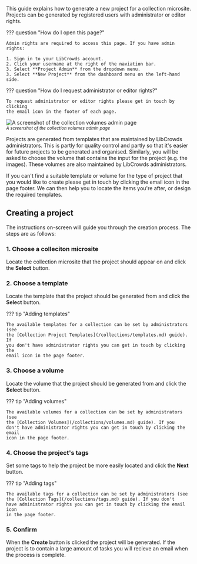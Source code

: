 This guide explains how to generate a new project for a collection microsite.
Projects can be generated by registered users with administrator or editor
rights.

??? question "How do I open this page?"

    Admin rights are required to access this page. If you have admin rights:

    1. Sign in to your LibCrowds account.
    2. Click your username at the right of the naviation bar.
    3. Select **Project Admin** from the dropdown menu.
    3. Select **New Project** from the dashboard menu on the left-hand side.

??? question "How do I request administrator or editor rights?"

    To request administrator or editor rights please get in touch by clicking
    the email icon in the footer of each page.

![A screenshot of the collection volumes admin page](/assets/img/admin-project-new.png?raw=true)
<br><small>*A screenshot of the collection volumes admin page*</small>

Projects are generated from templates that are maintained by LibCrowds
administrators. This is partly for quality control and partly so that it's
easier for future projects to be generated and organised. Similarly, you will
be asked to choose the volume that contains the input for the project
(e.g. the images). These volumes are also maintained by LibCrowds
administrators.

If you can't find a suitable template or volume for the type of project that
you would like to create please get in touch by clicking the email icon in
the page footer. We can then help you to locate the items you're after, or
design the required templates.

## Creating a project

The instructions on-screen will guide you through the creation process. The
steps are as follows:

### 1. Choose a colleciton microsite

Locate the collection microsite that the project should appear on and click
the **Select** button.

### 2. Choose a template

Locate the template that the project should be generated from and click
the **Select** button.

??? tip "Adding templates"

    The available templates for a collection can be set by administrators (see
    the [Collection Project Templates](/collections/templates.md) guide). If
    you don't have administrator rights you can get in touch by clicking the
    email icon in the page footer.

### 3. Choose a volume

Locate the volume that the project should be generated from and click
the **Select** button.

??? tip "Adding volumes"

    The available volumes for a collection can be set by administrators (see
    the [Collection Volumes](/collections/volumes.md) guide). If you
    don't have administrator rights you can get in touch by clicking the email
    icon in the page footer.

### 4. Choose the project's tags

Set some tags to help the project be more easily located and click the
**Next** button.

??? tip "Adding tags"

    The available tags for a collection can be set by administrators (see
    the [Collection Tags](/collections/tags.md) guide). If you don't
    have administrator rights you can get in touch by clicking the email icon
    in the page footer.

### 5. Confirm

When the **Create** button is clicked the project will be generated. If the
project is to contain a large amount of tasks you will recieve an email when
the process is complete.
